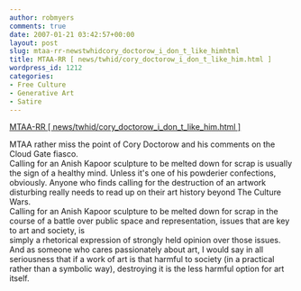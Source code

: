 ```yaml
---
author: robmyers
comments: true
date: 2007-01-21 03:42:57+00:00
layout: post
slug: mtaa-rr-newstwhidcory_doctorow_i_don_t_like_himhtml
title: MTAA-RR [ news/twhid/cory_doctorow_i_don_t_like_him.html ]
wordpress_id: 1212
categories:
- Free Culture
- Generative Art
- Satire
---
```


[MTAA-RR [ news/twhid/cory_doctorow_i_don_t_like_him.html ]](http://www.mtaa.net/mtaaRR/news/twhid/cory_doctorow_i_don_t_like_him.html)  
  
MTAA rather miss the point of Cory Doctorow and his comments on the Cloud Gate fiasco.  
Calling for an Anish Kapoor sculpture to be melted down for scrap is usually the sign of a healthy mind. Unless it's one of his powderier confections, obviously. Anyone who finds calling for the destruction of an artwork disturbing really needs to read up on their art history beyond The Culture Wars.  
Calling for an Anish Kapoor sculpture to be melted down for scrap in the course of a battle over public space and representation, issues that are key to art and society, is  
simply a rhetorical expression of strongly held opinion over those issues. And as someone who cares passionately about art, I would say in all seriousness that if a work of art is that harmful to society (in a practical rather than a symbolic way), destroying it is the less harmful option for art itself.  


